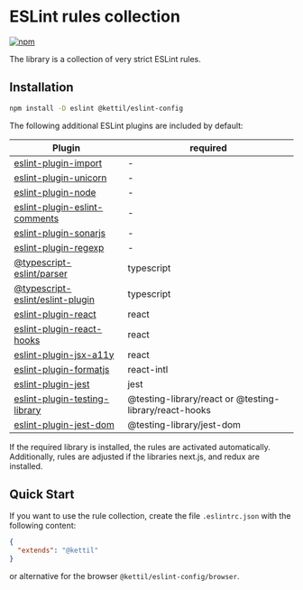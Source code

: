 # ESLint rules collection

[![npm](https://img.shields.io/npm/v/@kettil/eslint-config)](https://www.npmjs.com/package/@kettil/eslint-config)

The library is a collection of very strict ESLint rules.

## Installation

```bash
npm install -D eslint @kettil/eslint-config
```

The following additional ESLint plugins are included by default:

| Plugin                                                                                             | required                                               |
| -------------------------------------------------------------------------------------------------- | ------------------------------------------------------ |
| [eslint-plugin-import](https://www.npmjs.com/package/eslint-plugin-import)                         | -                                                      |
| [eslint-plugin-unicorn](https://www.npmjs.com/package/eslint-plugin-unicorn)                       | -                                                      |
| [eslint-plugin-node](https://www.npmjs.com/package/eslint-plugin-node)                             | -                                                      |
| [eslint-plugin-eslint-comments](https://www.npmjs.com/package/eslint-plugin-eslint-comments)       | -                                                      |
| [eslint-plugin-sonarjs](https://www.npmjs.com/package/eslint-plugin-sonarjs)                       | -                                                      |
| [eslint-plugin-regexp](https://www.npmjs.com/package/eslint-plugin-regexp)                         | -                                                      |
| [@typescript-eslint/parser](https://www.npmjs.com/package/@typescript-eslint/parser)               | typescript                                             |
| [@typescript-eslint/eslint-plugin](https://www.npmjs.com/package/@typescript-eslint/eslint-plugin) | typescript                                             |
| [eslint-plugin-react](https://www.npmjs.com/package/eslint-plugin-react)                           | react                                                  |
| [eslint-plugin-react-hooks](https://www.npmjs.com/package/eslint-plugin-react-hooks)               | react                                                  |
| [eslint-plugin-jsx-a11y](https://www.npmjs.com/package/eslint-plugin-jsx-a11y)                     | react                                                  |
| [eslint-plugin-formatjs](https://www.npmjs.com/package/eslint-plugin-formatjs)                     | react-intl                                             |
| [eslint-plugin-jest](https://www.npmjs.com/package/eslint-plugin-jest)                             | jest                                                   |
| [eslint-plugin-testing-library](https://www.npmjs.com/package/eslint-plugin-testing-library)       | @testing-library/react or @testing-library/react-hooks |
| [eslint-plugin-jest-dom](https://www.npmjs.com/package/eslint-plugin-jest-dom)                     | @testing-library/jest-dom                              |

If the required library is installed, the rules are activated automatically.
Additionally, rules are adjusted if the libraries next.js, and redux are installed.

## Quick Start

If you want to use the rule collection, create the file `.eslintrc.json` with the following content:

```json
{
  "extends": "@kettil"
}
```

or alternative for the browser `@kettil/eslint-config/browser`.
